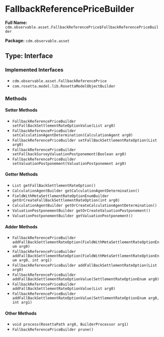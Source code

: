 # FallbackReferencePriceBuilder

**Full Name:** `cdm.observable.asset.FallbackReferencePrice$FallbackReferencePriceBuilder`

**Package:** `cdm.observable.asset`

## Type: Interface

### Implemented Interfaces

- `cdm.observable.asset.FallbackReferencePrice`
- `com.rosetta.model.lib.RosettaModelObjectBuilder`

### Methods

#### Setter Methods

- `FallbackReferencePriceBuilder setFallBackSettlementRateOptionValue(List arg0)`
- `FallbackReferencePriceBuilder setCalculationAgentDetermination(CalculationAgent arg0)`
- `FallbackReferencePriceBuilder setFallBackSettlementRateOption(List arg0)`
- `FallbackReferencePriceBuilder setFallbackSurveyValuationPostponement(Boolean arg0)`
- `FallbackReferencePriceBuilder setValuationPostponement(ValuationPostponement arg0)`

#### Getter Methods

- `List getFallBackSettlementRateOption()`
- `CalculationAgentBuilder getCalculationAgentDetermination()`
- `FieldWithMetaSettlementRateOptionEnumBuilder getOrCreateFallBackSettlementRateOption(int arg0)`
- `CalculationAgentBuilder getOrCreateCalculationAgentDetermination()`
- `ValuationPostponementBuilder getOrCreateValuationPostponement()`
- `ValuationPostponementBuilder getValuationPostponement()`

#### Adder Methods

- `FallbackReferencePriceBuilder addFallBackSettlementRateOption(FieldWithMetaSettlementRateOptionEnum arg0)`
- `FallbackReferencePriceBuilder addFallBackSettlementRateOption(FieldWithMetaSettlementRateOptionEnum arg0, int arg1)`
- `FallbackReferencePriceBuilder addFallBackSettlementRateOption(List arg0)`
- `FallbackReferencePriceBuilder addFallBackSettlementRateOptionValue(SettlementRateOptionEnum arg0)`
- `FallbackReferencePriceBuilder addFallBackSettlementRateOptionValue(List arg0)`
- `FallbackReferencePriceBuilder addFallBackSettlementRateOptionValue(SettlementRateOptionEnum arg0, int arg1)`

#### Other Methods

- `void process(RosettaPath arg0, BuilderProcessor arg1)`
- `FallbackReferencePriceBuilder prune()`

